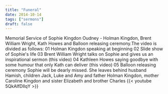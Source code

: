 ```yaml
---
title: "Funeral"
date: 2014-10-14
tags: ["sermons"]
draft: false
---
```

Memorial Service of Sophie Kingdon Oudney - Holman Kingdon, Brent William Wright, Kath Howes and Balloon releasing ceremony.The video is divided as follows:
01 Holman Kingdon speaking at beginning
02 Slide show of Sophie's life 
03 Brent William Wright talks on Sophie and gives us an inspirational sermon (this video)
04 Kathleen Howes saying goodbye with some humour that only Kath can deliver (this video)
05 Balloon releasing ceremony 
Sophie will be dearly missed. She leaves behind husband Hamish, children Jack, Luke and Amy and father Holman Kingdon, mother Caroline Kingdon and sister Elizabeth and brother Charles
{{< youtube 5QkAIfDllqY >}}